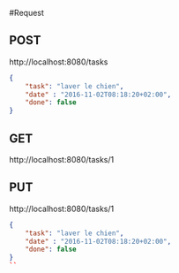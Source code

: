 #Request

## POST 
http://localhost:8080/tasks
```json
{
    "task": "laver le chien",
    "date" : "2016-11-02T08:18:20+02:00",
    "done": false
}
```

## GET 
http://localhost:8080/tasks/1

## PUT 
http://localhost:8080/tasks/1
```json
{   
    "task": "laver le chien",
    "date" : "2016-11-02T08:18:20+02:00",
    "done": false
}
``